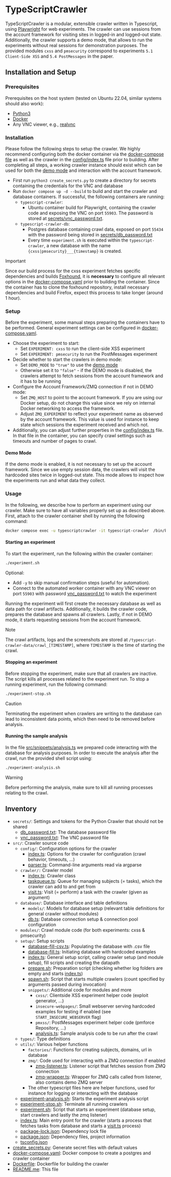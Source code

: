 # TypeScriptCrawler

TypeScriptCrawler is a modular, extensible crawler written in Typescript, using [Playwright](https://playwright.dev/) for web experiments. The crawler can use sessions from the account framework for visiting sites in logged-in and logged-out state. Additionally, the crawler supports a demo mode, that allows to run the experiments without real sessions for demonstration purposes.
The provided modules `cxss` and `pmsecurity` correspond to experiments `5.1 Client-Side XSS` and `5.4 PostMessages` in the paper.

## Installation and Setup

### Prerequisites

Prerequisites on the host system (tested on Ubuntu 22.04, similar systems should also work):
- [Python3](https://www.python.org/downloads/)
- [Docker](https://docs.docker.com/get-docker/)
- Any VNC viewer, e.g., [realvnc](https://www.realvnc.com/de/connect/download/viewer/)

### Installation

Please follow the following steps to setup the crawler. We highly recommend configuring both the docker container via the [docker-compose file](docker-compose.yaml) as well as the crawler in the [config/index.ts](src/config/index.ts) file prior to building. After completing all steps, a working crawler instance should exist which can be used for both the [demo mode](#demo-mode) and interaction with the account framework.

- First run `python3 create_secrets.py` to create a directory for secrets containing the credentials for the VNC and database
- Run `docker compose up -d --build` to build and start the crawler and database containers. If successful, the following containers are running:
  - `typescript-crawler`:
    - Ubuntu container build for Playwright, containing the crawler code and exposing the VNC on port `55903`. The password is stored at [secrets/vnc_password.txt](secrets/vnc_password.txt).
  - `typescript-crawler-db`:
    - Postgres database containing crawl data, exposed on port `55434` with the password being stored in [secrets/db_password.txt](secrets/db_password.txt)
    - Every time `experiment.sh` is executed within the `typescript-crawler`, a new database with the name `{cxss|pmsecurity}___{timestamp}` is created.

> [!IMPORTANT]
> Since our build process for the cxss experiment fetches specific dependencies and builds [Foxhound](https://github.com/SAP/project-foxhound), it is **necessary** to configure all relevant options in the [docker-compose.yaml](docker-compose.yaml) prior to building the container. Since the container has to clone the foxhound repository, install necessary dependencies and build Firefox, expect this process to take longer (around 1 hour).

### Setup

Before the experiment, some manual steps preparing the containers have to be performed. General experiment settings can be configured in [docker-compose.yaml](docker-compose.yaml).

- Choose the experiment to start:
  - Set `EXPERIMENT: cxss` to run the client-side XSS experiment
  - Set `EXPERIMENT: pmsecurity` to run the PostMessages experiment
- Decide whether to start the crawlers in demo mode:
  - Set `DEMO_MODE` to `"true"` to use the [demo mode](#demo-mode)
  - Otherwise set it to `"false"` - if the DEMO mode is disabled, the crawlers attempt to fetch sessions from the account framework and it has to be running
- Configure the Account Framework/ZMQ connection if not in DEMO mode:
  - Set `ZMQ_HOST` to point to the account framework. If you are using our Docker setup, do not change this value since we rely on internal Docker networking to access the framework.
  - Adjust `ZMQ_EXPERIMENT` to reflect your experiment name as observed by the account framework. This value is used for instance to keep state which sessions the experiment received and which not.
- Additionally, you can adjust further properties in the [config/index.ts](src/config/index.ts) file. In that file in the container, you can specify crawl settings such as timeouts and number of pages to crawl.

#### Demo Mode

If the demo mode is enabled, it is not necessary to set up the account framework. Since we use empty session data, the crawlers will visit the hardcoded sites twice in logged-out state. This mode allows to inspect how the experiments run and what data they collect.

### Usage

In the following, we describe how to perform an experiment using our crawler. Make sure to have all variables properly set up as described above. First, attach to the crawler container shell by running the following command:

```bash
docker compose exec -u typescriptcrawler -it typescript-crawler  /bin/bash
```

#### Starting an experiment

To start the experiment, run the following within the crawler container:

```bash
./experiment.sh
```

Optional:
  - Add `-y` to skip manual confirmation steps (useful for automation).
  - Connect to the automated worker container with any VNC viewer on port `55903` with password [vnc_password.txt](secrets/vnc_password.txt) to watch the experiment

Running the experiment will first create the necessary database as well as data path for crawl artifacts. Additionally, it builds the crawler code, prepares the database and spawns all crawlers. Lastly, if not in DEMO mode, it starts requesting sessions from the account framework.


> [!NOTE]
> The crawl artifacts, logs and the screenshots are stored at `/typescript-crawler-data/crawl_[TIMESTAMP]`, where `TIMESTAMP` is the time of starting the crawl.

#### Stopping an experiment

Before stopping the experiment, make sure that all crawlers are inactive. The script kills all processes related to the experiment run. To stop a running experiment, run the following command:

```bash
./experiment-stop.sh
```

> [!CAUTION]
> Terminating the experiment when crawlers are writing to the database can lead to inconsistent data points, which then need to be removed before analysis.

#### Running the sample analysis

In the file [src/snippets/analysis.ts](src/snippets/analysis.ts) we prepared code interacting with the database for analysis purposes. In order to execute the analysis after the crawl, run the provided shell script using:

```bash
./experiment-analysis.sh
```

> [!WARNING]
> Before performing the analysis, make sure to kill all running processes relating to the crawl. 

## Inventory

- `secrets/`: Settings and tokens for the Python Crawler that should not be shared
  - [db_password.txt](secrets/db_password.txt): The database password file
  - [vnc_password.txt](secrets/vnc_password.txt): The VNC password file
- `src/`: Crawler source code
  - `config/`: Configuration options for the crawler
    - [index.ts](src/config/index.ts): Options for the crawler for configuration (crawl behavior, timeouts, ...)
    - [parser.ts](src/config/parser.ts): Command-line arguments read via argparse
  - `crawler/:` Crawler model
    - [index.ts](src/crawler/index.ts): Crawler class
    - [taskqueue.ts](src/crawler/taskqueue.ts): Queue for managing subjects (= tasks), which the crawler can add to and get from
    - [visit.ts](src/crawler/visit.ts): Visit (= perform) a task with the crawler (given as argument)
  - `database/`: Database interface and table definitions
    - `models/`: Models for database setup (relevant table definitions for general crawler without modules)
    - [db.ts](src/database/db.ts): Database connection setup & connection pool configuration
  - `modules/`: Crawl module code (for both experiments: cxss & pmsecurity)
  - `setup/`: Setup scripts
    - [database-fill-csv.ts](src/setup/database-fill-csv.ts): Populating the database with .csv file
    - [database-fill.ts](src/setup/database-fill.ts): Initiating database with hardcoded examples
    - [index.ts](src/setup/index.ts): General setup script, calling crawler setup (and module setup), fill scripts and creating the datapath
    - [prepare.sh](src/setup/prepare.sh): Preparation script (checking whether log folders are empty and starts [index.ts](src/setup/index.ts))
    - [spawn.sh](src/setup/spawn.sh): Script that starts multiple crawlers (count specified by arguments passed during invocation)
    - `snippets/`: Additional code for modules and more
      - `cxss/`: Clientside XSS experiment helper code (exploit generator, ...)
      - `insecure-webpages/`: Small webserver serving hardcoded examples for testing if enabled (see `START_INSECURE_WEBSERVER` flag)
      - `pmxss/`: PostMessages experiment helper code (pmforce Repository, ...)
      - [analysis.ts](src/snippets/analysis.ts): Sample analysis code to be run after the crawl
  - `types/`: Type definitions
  - `utils/`: Various helper functions
    - `factories/`: Functions for creating subjects, domains, url in database
    - `zmq/`: Code used for interacting with a ZMQ connection if enabled
      - [zmq-listener.ts](src/utils/zmq/zmq-listener.ts): Listener script that fetches session from ZMQ connection
      - [zmq-wrapper.ts](src/utils/zmq/zmq-wrapper.ts): Wrapper for ZMQ calls called from listener, also contains demo ZMQ server
    - The other typescript files here are helper functions, used for instance for logging or interacting with the database
  - [experiment-analysis.sh](src/experiment-analysis.sh): Starts the experiment analysis script
  - [experiment-stop.sh](src/experiment-stop.sh): Terminate all running crawlers
  - [experiment.sh](src/experiment.sh): Script that starts an experiment (database setup, start crawlers and lastly the zmq listener)
  - [index.ts](src/index.ts): Main entry point for the crawler (starts a process that fetches tasks from database and starts a [visit.ts](src/crawler/visit.ts) process)
  - [package-lock.json](src/package-lock.json): Dependency lock file
  - [package.json](src/package.json): Dependency files, project information
  - [tsconfig.json](src/tsconfig.json)
- [create_secrets.py](create_secrets.py): Generate secret files with default values
- [docker-compose.yaml](docker-compose.yaml): Docker compose to create a postgres and crawler container
- [Dockerfile](Dockerfile): Dockerfile for building the crawler
- [README.me](README.md): This file
